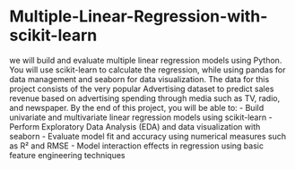# Multiple-Linear-Regression-with-scikit-learn
 we will build and evaluate multiple linear regression models using Python. You will use scikit-learn to calculate the regression, while using pandas for data management and seaborn for data visualization. The data for this project consists of the very popular Advertising dataset to predict sales revenue based on advertising spending through media such as TV, radio, and newspaper.   By the end of this project, you will be able to:  - Build univariate and multivariate linear regression models using scikit-learn - Perform Exploratory Data Analysis (EDA) and data visualization with seaborn - Evaluate model fit and accuracy using numerical measures such as R² and RMSE - Model interaction effects in regression using basic feature engineering techniques
